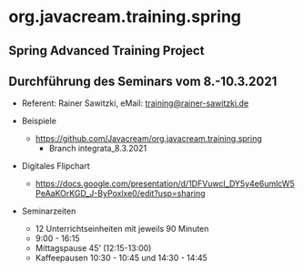 # org.javacream.training.spring

## Spring Advanced Training Project


## Durchführung des Seminars vom 8.-10.3.2021

* Referent: Rainer Sawitzki, eMail: training@rainer-sawitzki.de

* Beispiele
  * https://github.com/Javacream/org.javacream.training.spring
    * Branch integrata_8.3.2021 
    
* Digitales Flipchart
  * https://docs.google.com/presentation/d/1DFVuwcI_DY5y4e6umlcW5PeAaKOrKGD_J-ByPoxlxe0/edit?usp=sharing
  
* Seminarzeiten
  * 12 Unterrichtseinheiten mit jeweils 90 Minuten
  * 9:00 - 16:15
  * Mittagspause 45’ (12:15-13:00)
  * Kaffeepausen 10:30 - 10:45 und 14:30 - 14:45
   
